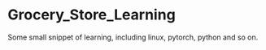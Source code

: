 # Grocery_Store_Learning
Some small snippet of learning, including linux, pytorch, python and so on.
